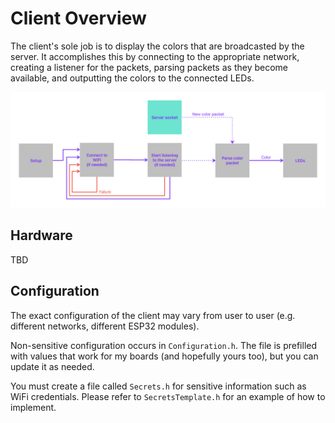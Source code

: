 # Client Overview

The client's sole job is to display the colors that are broadcasted by the server. It accomplishes this by connecting to the appropriate network, creating a listener for the packets, parsing packets as they become available, and outputting the colors to the connected LEDs.

![Overview](overview.png)

## Hardware

TBD

## Configuration

The exact configuration of the client may vary from user to user (e.g. different networks, different ESP32 modules).

Non-sensitive configuration occurs in `Configuration.h`. The file is prefilled with values that work for my boards (and hopefully yours too), but you can update it as needed.

You must create a file called `Secrets.h` for sensitive information such as WiFi credentials. Please refer to `SecretsTemplate.h` for an example of how to implement.
